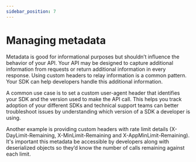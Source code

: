 ```yaml
---
sidebar_position: 7
---
```


# Managing metadata
Metadata is good for informational purposes but shouldn’t influence the behavior of your API. Your API may be designed to capture additional information from requests or return additional information in every response. Using custom headers to relay information is a common pattern. Your SDK can help developers handle this additional information. 

A common use case is to set a custom user-agent header that identifies your SDK and the version used to make the API call. This helps you track adoption of your different SDKs and technical support teams can better troubleshoot issues by understanding which version of a SDK a developer is using.

Another example is providing custom headers with rate limit details (X-DayLimit-Remaining, X-MinLimit-Remaining and X-AppMinLimit-Remaining). It's important this metadata be accessible by developers along with deserialized objects so they’d know the number of calls remaining against each limit. 